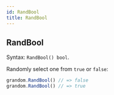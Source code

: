 ```yaml
---
id: RandBool
title: RandBool
---
```


## RandBool
Syntax: `RandBool() bool`.

Randomly select one from `true` or `false`:
```js
grandom.RandBool() // => false
grandom.RandBool() // => true
```
